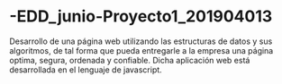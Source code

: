 # -EDD_junio-Proyecto1_201904013


Desarrollo de una página web utilizando las estructuras de datos y sus algoritmos, de tal forma que pueda entregarle a la empresa una página optima,
segura, ordenada y confiable. Dicha aplicación web está desarrollada en el lenguaje de
javascript.
